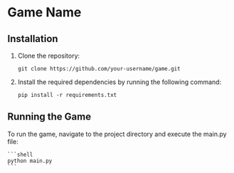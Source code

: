 # Game Name

## Installation

1. Clone the repository:

    ```shell
    git clone https://github.com/your-username/game.git
    ```

2. Install the required dependencies by running the following command:

    ```shell
    pip install -r requirements.txt
    ```

## Running the Game

To run the game, navigate to the project directory and execute the main.py file:

    ```shell
    python main.py
    ```
